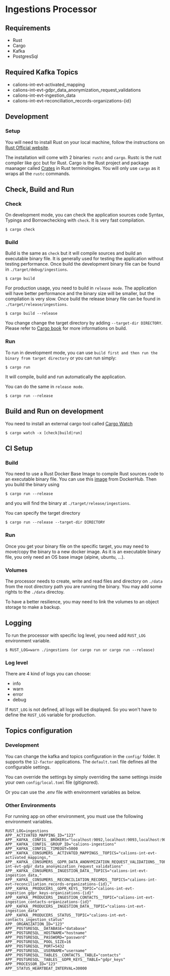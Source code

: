 # Ingestions Processor

## Requirements
- Rust
- Cargo
- Kafka
- PostgresSql

## Required Kafka Topics
- calions-int-evt-activated_mapping
- calions-int-evt-gdpr_data_anonymization_request_validations
- calions-int-evt-ingestion_data
- calions-int-evt-reconciliation_records-organizations-{id}


## Development
### Setup
You will need to install Rust on your local machine, follow the instructions on [Rust Official website](https://www.rust-lang.org/tools/install).

The installation will come with 2 binaries: `rustc` and `cargo`.
Rustc is the rust compiler like gcc but for Rust.
Cargo is the Rust project and package maanager called [Crates](https://crates.io/) in Rust terminologies.
You will only use `cargo` as it wraps all the `rustc` commands.

## Check, Build and Run
### Check
On development mode, you can check the application sources code Syntax, Typings and Borrowchecking with `check`. It is very fast compilation.

```
$ cargo check
```

### Build
Build is the same as `check` but it will compile sources and build an executable binary file. It is generally used for testing the application without testing performance.
Once build the development binary file can be found in `./target/debug/ingestions`.

```
$ cargo build
```
For production usage, you need to build in `release mode`. The application will have better performance and the binary size will be smaller, but the compilation is very slow.
Once build the release binary file can be found in `./target/release/ingestions`.
```
$ cargo build --release
```

You change change the target directory by adding `--target-dir DIRECTORY`.
Please refer to [Cargo book](https://doc.rust-lang.org/cargo/commands/cargo-build.html) for more informations on build.

### Run
To run in development mode, you can use `build first and then run the binary from target directory` or you can run simply:
```
$ cargo run
```
It will compile, build and run automatically the application.


You can do the same in `release mode`.
```
$ cargo run --release
```

## Build and Run on development
You need to install an external cargo tool called [Cargo Watch](https://github.com/passcod/cargo-watch)
```
$ cargo watch -x [check|build|run]
```

## CI Setup
### Build
You need to use a Rust Docker Base Image to compile Rust sources code to an executable binary file.
You can use this [image](https://hub.docker.com/_/rust) from DockerHub.
Then you build the binary using
```
$ cargo run --release
```
and you will find the binary at `./target/release/ingestions`.

You can specify the target directory

```
$ cargo run --release --target-dir DIRECTORY
```


### Run
Once you get your binary file on the specific target, you may need to move/copy the binary to a new docker image.
As it is an executable binary file, you only need an OS base image (alpine, ubuntu, ...).

### Volumes
The processor needs to create, write and read files and directory on `./data` from the root directory path you are running the binary.
You may add some rights to the `./data` directoy.

To have a better resilience, you may need to link the volumes to an object storage to make a backup.

## Logging
To run the processor with specific log level, you need add `RUST_LOG` environment variable.
```
$ RUST_LOG=warn ./ingestions (or cargo run or cargo run --release)
```

### Log level
There are 4 kind of logs you can choose:

- info
- warn
- error
- debug

If `RUST_LOG` is not defined, all logs will be displayed. 
So you won't have to define the `RUST_LOG` variable for production.


## Topics configuration
### Development 
You can change the kafka and topics configuration in the `config/` folder.
It supports the `12-factor` applications.
The `default.toml` file defines all the configurable settings.

You can override the settings by simply overriding the same settings inside your own `config/local.toml` file (gitignored).
 
Or you can use the .env file with environment variables as below.

### Other Environments
For running app on other environment, you must use the following environment variables.

```
RUST_LOG=ingestions
APP__ACTIVATED_MAPPING_ID="123"
APP__KAFKA__CONFIG__BROKERS="localhost:9092,localhost:9093,localhost:9094"
APP__KAFKA__CONFIG__GROUP_ID="calions-ingestions"
APP__KAFKA__CONFIG__TIMEOUT=5000
APP__KAFKA__CONSUMERS__ACTIVATED_MAPPINGS__TOPICS="calions-int-evt-activated_mappings,"
APP__KAFKA__CONSUMERS__GDPR_DATA_ANONYMIZATION_REQUEST_VALIDATIONS__TOPICS="calions-int-evt-gdpr_data_anonymization_request_validations"
APP__KAFKA__CONSUMERS__INGESTION_DATA__TOPICS="calions-int-evt-ingestion_data,"
APP__KAFKA__CONSUMERS__RECONCILIATION_RECORDS__TOPICS="calions-int-evt-reconciliation_records-organizations-{id},"
APP__KAFKA__PRODUCERS__GDPR_KEYS__TOPIC="calions-int-evt-ingestion_gdpr_keys-organizations-{id}"
APP__KAFKA__PRODUCERS__INGESTION_CONTACTS__TOPIC="calions-int-evt-ingestion_contacts-organizations-{id}"
APP__KAFKA__PRODUCERS__INGESTION_DATA__TOPIC="calions-int-evt-ingestion_data"
APP__KAFKA__PRODUCERS__STATUS__TOPIC="calions-int-evt-contacts_ingestion_status"
APP__ORGANIZATION_ID="123"
APP__POSTGRESQL__DATABASE="database"
APP__POSTGRESQL__HOSTNAME="hostname"
APP__POSTGRESQL__PASSWORD="password"
APP__POSTGRESQL__POOL_SIZE=16
APP__POSTGRESQL__PORT=5432
APP__POSTGRESQL__USERNAME="username"
APP__POSTGRESQL__TABLES__CONTACTS__TABLE="contacts"
APP__POSTGRESQL__TABLES__GDPR_KEYS__TABLE="gdpr_keys"
APP__PROCESSOR_ID="123"
APP__STATUS_HEARTBEAT_INTERVAL=30000
```
